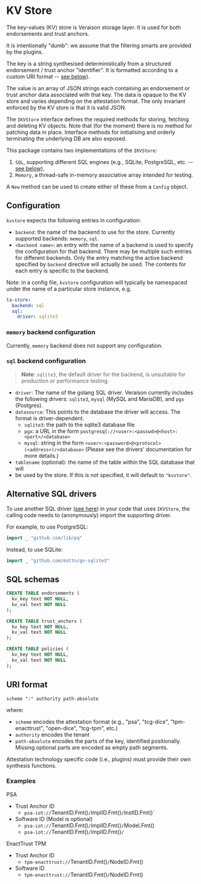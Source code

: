 # KV Store

The key-values (KV) store is Veraison storage layer.  It is used for both
endorsements and trust anchors.

It is intentionally "dumb": we assume that the filtering smarts are provided by
the plugins.

The key is a string synthesised deterministically from a structured endorsement
/ trust anchor "identifier".  It is formatted according to a custom URI format
-- [see below](#uri-format)).

The value is an array of JSON strings each containing an endorsement or trust
anchor data associated with that key.  The data is opaque to the KV store and
varies depending on the attestation format.  The only invariant enforced by the
KV store is that it is valid JSON.

The `IKVStore` interface defines the required methods for storing, fetching and
deleting KV objects.  Note that (for the moment) there is no method for
patching data in place.  Interface methods for initialising and orderly
terminating the underlying DB are also exposed.

This package contains two implementations of the `IKVStore`:

1. `SQL`, supporting different SQL engines (e.g., SQLite, PostgreSQL, etc. --
   [see below](#sql-drivers)),
1. `Memory`, a thread-safe in-memory associative array intended for testing.

A `New` method can be used to create either of these from a `Config` object.

## Configuration

`kvstore` expects the following entries in configuration:


- `backend`: the name of the backend to use for the store. Currently supported
  backends: `memory`, `sql`.
- `<backend name>`: an entry with the name of a backend is used to specify the
  configuration for that backend. There may be multiple such entries for different
  backends. Only the entry matching the active backend specified by `backend`
  directive will actually be used. The contents for each entry is specific to
  the backend.

Note: in a config file, `kvstore` configuration will typically be namespaced
under the name of a particular store instance, e.g.

```yaml
ta-store:
  backend: sql
  sql:
    driver: sqlite3
```

### `memory` backend configuration

Currently, `memory` backend does not support any configuration.

### `sql` backend configuration

> **Note**: `sqlite3`, the default driver for the backend, is unsuitable for
> production or performance testing.

- `driver`: The name of the golang SQL driver. Veraison currently includes the
  following drivers: `sqlite3`, `mysql` (MySQL and MariaDB), and `pgx`
  (Postgres).
- `datasource`: This points to the database the driver will access. The format
  is driver-dependent.
  - `sqlite3`: the path to the sqlite3 database file
  - `pgx`: a URL in the form `postgresql://<user>:<passwd>@<host>:<port>/<database>`
  - `mysql`: string in the form `<user>:<password>@<protocol>(<address>)/<database>`
  (Please see the drivers' documentation for more details.)
- `tablename` (optional): the name of the table within the SQL database that will
- be used by the store. If this is not specified, it will default to
  `"kvstore"`.

## Alternative SQL drivers

To use another SQL driver ([see here](https://go.dev/wiki/SQLDrivers)) in your
code that uses `IKVStore`, the calling code needs to (anonymously) import the
supporting driver.

For example, to use PostgreSQL:
```go
import _ "github.com/lib/pq"
```
Instead, to use SQLite:
```go
import _ "github.com/mattn/go-sqlite3"
```

## SQL schemas

```sql
CREATE TABLE endorsements (
  kv_key text NOT NULL,
  kv_val text NOT NULL
);

CREATE TABLE trust_anchors (
  kv_key text NOT NULL,
  kv_val text NOT NULL
);

CREATE TABLE policies (
  kv_key text NOT NULL,
  kv_val text NOT NULL
);
```

## URI format

```abnf
scheme ":" authority path-absolute
```

where:

* `scheme` encodes the attestation format (e.g., "psa", "tcg-dice",
"tpm-enacttrust", "open-dice", "tcg-tpm", etc.)
* `authority` encodes the tenant
* `path-absolute` encodes the parts of the key, identified positionally.  Missing optional parts are encoded as empty path segments.

Attestation technology specific code (i.e., plugins) must provide their own synthesis functions.

### Examples

PSA

* Trust Anchor ID
  * `psa-iot://`TenantID.Fmt()`/`ImplID.Fmt()`/`InstID.Fmt()`
* Software ID (Model is optional)
  * `psa-iot://`TenantID.Fmt()`/`ImplID.Fmt()`/`Model.Fmt()
  * `psa-iot://`TenantID.Fmt()`/`ImplID.Fmt()`/`


EnactTrust TPM

* Trust Anchor ID
  * `tpm-enacttrust://`TenantID.Fmt()`/`NodeID.Fmt()
* Software ID
  * `tpm-enacttrust://`TenantID.Fmt()`/`NodeID.Fmt()

